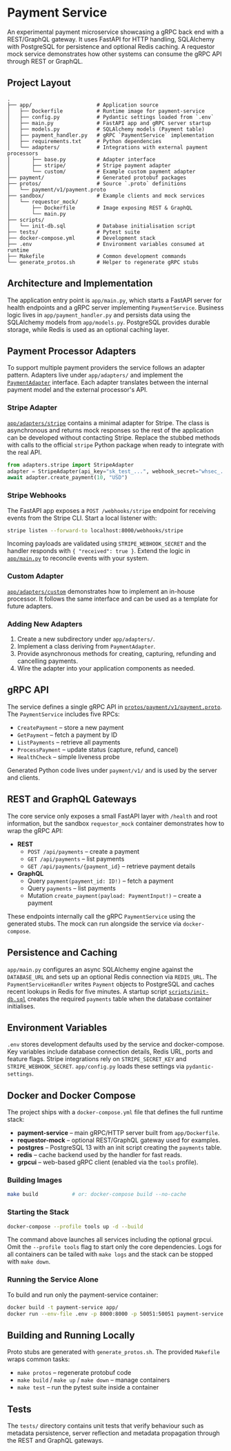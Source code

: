 # Payment Service

An experimental payment microservice showcasing a gRPC back end with a
REST/GraphQL gateway. It uses FastAPI for HTTP handling, SQLAlchemy with
PostgreSQL for persistence and optional Redis caching. A requestor mock service
demonstrates how other systems can consume the gRPC API through REST or
GraphQL.

## Project Layout

```
.
├── app/                     # Application source
│   ├── Dockerfile           # Runtime image for payment-service
│   ├── config.py            # Pydantic settings loaded from `.env`
│   ├── main.py              # FastAPI app and gRPC server startup
│   ├── models.py            # SQLAlchemy models (Payment table)
│   ├── payment_handler.py   # gRPC `PaymentService` implementation
│   ├── requirements.txt     # Python dependencies
│   └── adapters/            # Integrations with external payment processors
│       ├── base.py          # Adapter interface
│       ├── stripe/          # Stripe payment adapter
│       └── custom/          # Example custom payment adapter
├── payment/                 # Generated protobuf packages
├── protos/                  # Source `.proto` definitions
│   └── payment/v1/payment.proto
├── sandbox/                 # Example clients and mock services
│   └── requestor_mock/
│       ├── Dockerfile       # Image exposing REST & GraphQL
│       └── main.py
├── scripts/
│   └── init-db.sql          # Database initialisation script
├── tests/                   # Pytest suite
├── docker-compose.yml       # Development stack
├── .env                     # Environment variables consumed at runtime
├── Makefile                 # Common development commands
└── generate_protos.sh       # Helper to regenerate gRPC stubs
```

## Architecture and Implementation

The application entry point is `app/main.py`, which starts a FastAPI server for
health endpoints and a gRPC server implementing `PaymentService`. Business logic
lives in `app/payment_handler.py` and persists data using the SQLAlchemy models
from `app/models.py`. PostgreSQL provides durable storage, while Redis is used
as an optional caching layer.

## Payment Processor Adapters

To support multiple payment providers the service follows an adapter pattern.
Adapters live under `app/adapters/` and implement the
[`PaymentAdapter`](app/adapters/base.py) interface. Each adapter translates
between the internal payment model and the external processor's API.

### Stripe Adapter

[`app/adapters/stripe`](app/adapters/stripe/__init__.py) contains a minimal
adapter for Stripe. The class is asynchronous and returns mock responses so the
rest of the application can be developed without contacting Stripe. Replace the
stubbed methods with calls to the official `stripe` Python package when ready to
integrate with the real API.

```python
from adapters.stripe import StripeAdapter
adapter = StripeAdapter(api_key="sk_test_...", webhook_secret="whsec_...")
await adapter.create_payment(10, "USD")
```

### Stripe Webhooks

The FastAPI app exposes a `POST /webhooks/stripe` endpoint for receiving
events from the Stripe CLI. Start a local listener with:

```bash
stripe listen --forward-to localhost:8000/webhooks/stripe
```

Incoming payloads are validated using `STRIPE_WEBHOOK_SECRET` and the handler
responds with `{ "received": true }`. Extend the logic in
[`app/main.py`](app/main.py) to reconcile events with your system.


### Custom Adapter

[`app/adapters/custom`](app/adapters/custom/__init__.py) demonstrates how to
implement an in-house processor. It follows the same interface and can be used
as a template for future adapters.

### Adding New Adapters

1. Create a new subdirectory under `app/adapters/`.
2. Implement a class deriving from `PaymentAdapter`.
3. Provide asynchronous methods for creating, capturing, refunding and cancelling
   payments.
4. Wire the adapter into your application components as needed.

## gRPC API

The service defines a single gRPC API in
[`protos/payment/v1/payment.proto`](protos/payment/v1/payment.proto). The
`PaymentService` includes five RPCs:

- `CreatePayment` – store a new payment
- `GetPayment` – fetch a payment by ID
- `ListPayments` – retrieve all payments
- `ProcessPayment` – update status (capture, refund, cancel)
- `HealthCheck` – simple liveness probe

Generated Python code lives under `payment/v1/` and is used by the server and
clients.

## REST and GraphQL Gateways

The core service only exposes a small FastAPI layer with `/health` and root
information, but the sandbox `requestor_mock` container demonstrates how to wrap
the gRPC API:

- **REST**
  - `POST /api/payments` – create a payment
  - `GET /api/payments` – list payments
  - `GET /api/payments/{payment_id}` – retrieve payment details
- **GraphQL**
  - Query `payment(payment_id: ID!)` – fetch a payment
  - Query `payments` – list payments
  - Mutation `create_payment(payload: PaymentInput!)` – create a payment

These endpoints internally call the gRPC `PaymentService` using the generated
stubs. The mock can run alongside the service via `docker-compose`.

## Persistence and Caching

`app/main.py` configures an async SQLAlchemy engine against the `DATABASE_URL`
and sets up an optional Redis connection via `REDIS_URL`. The
`PaymentServiceHandler` writes `Payment` objects to PostgreSQL and caches recent
lookups in Redis for five minutes. A startup script
[`scripts/init-db.sql`](scripts/init-db.sql) creates the required `payments`
table when the database container initialises.

## Environment Variables

`.env` stores development defaults used by the service and docker-compose. Key
variables include database connection details, Redis URL, ports and feature
flags. Stripe integrations rely on `STRIPE_SECRET_KEY` and
`STRIPE_WEBHOOK_SECRET`. `app/config.py` loads these settings via
`pydantic-settings`.


## Docker and Docker Compose

The project ships with a `docker-compose.yml` file that defines the full
runtime stack:

- **payment-service** – main gRPC/HTTP server built from `app/Dockerfile`.
- **requestor-mock** – optional REST/GraphQL gateway used for examples.
- **postgres** – PostgreSQL 13 with an init script creating the `payments`
  table.
- **redis** – cache backend used by the handler for fast reads.
- **grpcui** – web-based gRPC client (enabled via the `tools` profile).

### Building Images

```bash
make build           # or: docker-compose build --no-cache
```

### Starting the Stack

```bash
docker-compose --profile tools up -d --build
```

The command above launches all services including the optional grpcui. Omit the
`--profile tools` flag to start only the core dependencies. Logs for all
containers can be tailed with `make logs` and the stack can be stopped with
`make down`.

### Running the Service Alone

To build and run only the payment-service container:

```bash
docker build -t payment-service app/
docker run --env-file .env -p 8000:8000 -p 50051:50051 payment-service
```

## Building and Running Locally

Proto stubs are generated with `generate_protos.sh`. The provided `Makefile`
wraps common tasks:

- `make protos` – regenerate protobuf code
- `make build` / `make up` / `make down` – manage containers
- `make test` – run the pytest suite inside a container

## Tests

The `tests/` directory contains unit tests that verify behaviour such as
metadata persistence, server reflection and metadata propagation through the
REST and GraphQL gateways.

